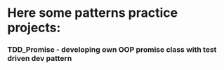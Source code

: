 # Here some patterns practice projects:
  ### TDD_Promise - developing own OOP promise class with test driven dev pattern
